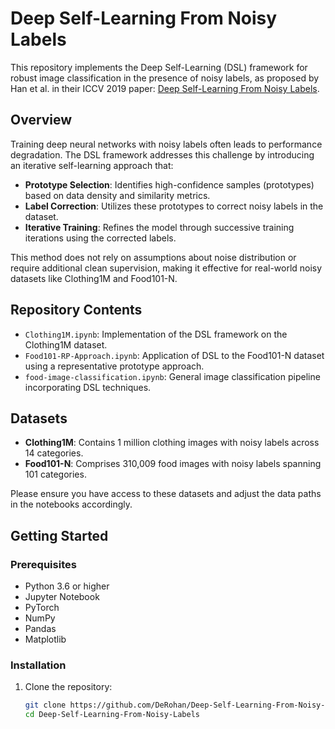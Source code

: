 # Deep Self-Learning From Noisy Labels

This repository implements the Deep Self-Learning (DSL) framework for robust image classification in the presence of noisy labels, as proposed by Han et al. in their ICCV 2019 paper: [Deep Self-Learning From Noisy Labels](https://openaccess.thecvf.com/content_ICCV_2019/papers/Han_Deep_Self-Learning_From_Noisy_Labels_ICCV_2019_paper.pdf).

## Overview

Training deep neural networks with noisy labels often leads to performance degradation. The DSL framework addresses this challenge by introducing an iterative self-learning approach that:

- **Prototype Selection**: Identifies high-confidence samples (prototypes) based on data density and similarity metrics.
- **Label Correction**: Utilizes these prototypes to correct noisy labels in the dataset.
- **Iterative Training**: Refines the model through successive training iterations using the corrected labels.

This method does not rely on assumptions about noise distribution or require additional clean supervision, making it effective for real-world noisy datasets like Clothing1M and Food101-N.

## Repository Contents

- `Clothing1M.ipynb`: Implementation of the DSL framework on the Clothing1M dataset.
- `Food101-RP-Approach.ipynb`: Application of DSL to the Food101-N dataset using a representative prototype approach.
- `food-image-classification.ipynb`: General image classification pipeline incorporating DSL techniques.

## Datasets

- **Clothing1M**: Contains 1 million clothing images with noisy labels across 14 categories.
- **Food101-N**: Comprises 310,009 food images with noisy labels spanning 101 categories.

Please ensure you have access to these datasets and adjust the data paths in the notebooks accordingly.

## Getting Started

### Prerequisites

- Python 3.6 or higher
- Jupyter Notebook
- PyTorch
- NumPy
- Pandas
- Matplotlib

### Installation

1. Clone the repository:

   ```bash
   git clone https://github.com/DeRohan/Deep-Self-Learning-From-Noisy-Labels.git
   cd Deep-Self-Learning-From-Noisy-Labels
